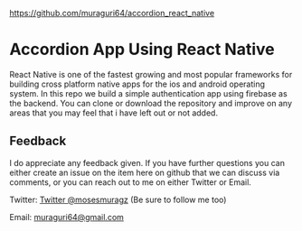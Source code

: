 https://github.com/muraguri64/accordion_react_native

# Accordion App Using React Native

React Native is one of the fastest growing and most popular frameworks for building cross platform native apps for the ios and android operating system. In this repo we build a simple authentication app using firebase as the backend.
You can clone or download the repository and improve on any areas that you may feel that i have left out or not added.
## Feedback

I do appreciate any feedback given. If you have further questions you can either create an issue on the item here on github that we can discuss via comments, or you can reach out to me on either Twitter or Email.

Twitter: [Twitter @mosesmuragz](http://twitter.com/mosesmuragz) (Be sure to follow me too)

Email: muraguri64@gmail.com


